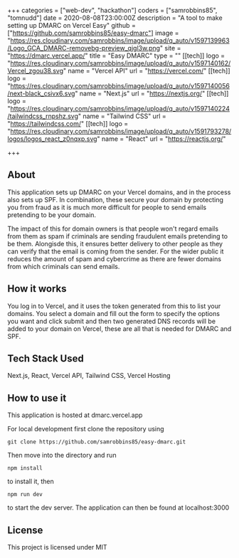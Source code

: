 +++
categories = ["web-dev", "hackathon"]
coders = ["samrobbins85", "tomnudd"]
date = 2020-08-08T23:00:00Z
description = "A tool to make setting up DMARC on Vercel Easy"
github = ["https://github.com/samrobbins85/easy-dmarc"]
image = "https://res.cloudinary.com/samrobbins/image/upload/q_auto/v1597139963/Logo_GCA_DMARC-removebg-preview_qjgl3w.png"
site = "https://dmarc.vercel.app/"
title = "Easy DMARC"
type = ""
[[tech]]
logo = "https://res.cloudinary.com/samrobbins/image/upload/q_auto/v1597140162/Vercel_zgou38.svg"
name = "Vercel API"
url = "https://vercel.com/"
[[tech]]
logo = "https://res.cloudinary.com/samrobbins/image/upload/q_auto/v1597140056/next-black_csivx6.svg"
name = "Next.js"
url = "https://nextjs.org/"
[[tech]]
logo = "https://res.cloudinary.com/samrobbins/image/upload/q_auto/v1597140224/tailwindcss_rnpshz.svg"
name = "Tailwind CSS"
url = "https://tailwindcss.com/"
[[tech]]
logo = "https://res.cloudinary.com/samrobbins/image/upload/q_auto/v1591793278/logos/logos_react_z0nqxp.svg"
name = "React"
url = "https://reactjs.org/"

+++
## About
This application sets up DMARC on your Vercel domains, and in the process also sets up SPF. In combination, these secure your domain by protecting you from fraud as it is much more difficult for people to send emails pretending to be your domain.

The impact of this for domain owners is that people won't regard emails from them as spam if criminals are sending fraudulent emails pretending to be them. Alongisde this, it ensures better delivery to other people as they can verify that the email is coming from the sender. For the wider public it reduces the amount of spam and cybercrime as there are fewer domains from which criminals can send emails.

## How it works
You log in to Vercel, and it uses the token generated from this to list your domains. You select a domain and fill out the form to specify the options you want and click submit and then two generated DNS records will be added to your domain on Vercel, these are all that is needed for DMARC and SPF.


## Tech Stack Used
Next.js, React, Vercel API, Tailwind CSS, Vercel Hosting

## How to use it
This application is hosted at dmarc.vercel.app

For local development first clone the repository using
```shell
git clone https://github.com/samrobbins85/easy-dmarc.git
```

Then move into the directory and run
```shell
npm install
```
to install it, then
```shell
npm run dev
```
to start the dev server. The application can then be found at localhost:3000

## License
This project is licensed under MIT